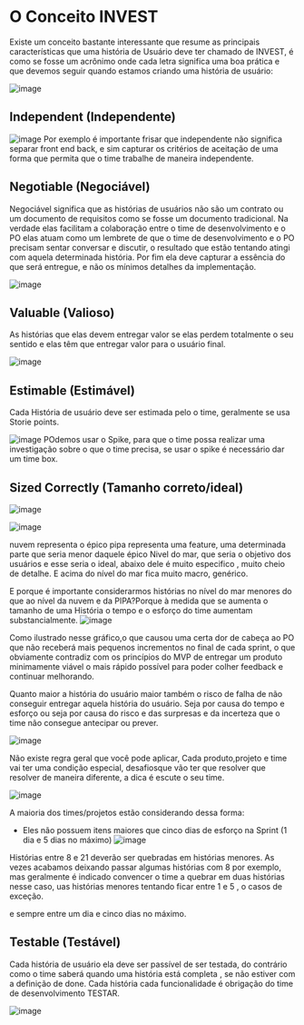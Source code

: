 # O Conceito INVEST

Existe um conceito bastante interessante que resume as principais características que uma história de Usuário deve ter chamado de INVEST, é como se fosse um acrônimo onde cada letra significa uma boa prática e que devemos seguir quando estamos criando uma história de usuário:

![image](https://user-images.githubusercontent.com/52088444/233702000-00414c8a-7bde-41be-8135-48eda2a090f3.png)


##  Independent (Independente)
![image](https://user-images.githubusercontent.com/52088444/233702219-90562019-bcec-41c2-844e-49900b7cfcf7.png)
Por exemplo é importante frisar que independente não significa separar front end back, e sim capturar os critérios de aceitação de uma forma que permita que o time trabalhe de maneira independente.

## Negotiable (Negociável)

Negociável significa que as histórias de usuários não são um contrato ou um documento de requisitos como se fosse um documento tradicional.
Na verdade elas facilitam a colaboração entre o time de desenvolvimento e o PO elas atuam como um lembrete de que o time de desenvolvimento e o PO precisam sentar conversar e discutir, o resultado que estão tentando atingi com aquela determinada história.
Por fim ela deve capturar a essência do que será entregue, e não os mínimos detalhes da implementação.

![image](https://user-images.githubusercontent.com/52088444/233702858-ad65489e-4b52-434c-9b10-a4a18265f29f.png)

## Valuable (Valioso)

As histórias que elas devem entregar valor se elas perdem totalmente o seu sentido e elas têm que entregar valor para o usuário final.

![image](https://user-images.githubusercontent.com/52088444/233703064-ed7a1a66-2601-4ce0-b3ff-28eb1c765745.png)

## Estimable (Estimável)

Cada História de usuário deve ser estimada pelo o time, geralmente se usa Storie points.

![image](https://user-images.githubusercontent.com/52088444/233703269-784e56ef-ab2e-47d0-9394-bb0a8f0c0e88.png)
POdemos usar o Spike, para que o time possa realizar uma investigação sobre o que o time precisa, se usar o spike é necessário dar um time box.

## Sized Correctly (Tamanho correto/ideal)

![image](https://user-images.githubusercontent.com/52088444/233703563-52f6c497-c865-416b-9d2b-25d2f4e792a2.png)

![image](https://user-images.githubusercontent.com/52088444/233703733-d4691449-4bee-42ed-a996-8a29aca38beb.png) 

nuvem representa o épico
pipa representa uma feature, uma determinada parte que seria menor daquele épico
Nivel do mar, que seria o objetivo dos usuários e esse seria o ideal, abaixo dele é muito especifico , muito cheio de detalhe. E acima do nível do mar fica muito macro, genérico.

E porque é importante considerarmos histórias no nível do mar menores do que ao nível da nuvem e da PIPA?Porque à medida que se aumenta o tamanho de uma História o tempo e o esforço do time aumentam substancialmente.
![image](https://user-images.githubusercontent.com/52088444/233704260-5e22bc85-6e6d-4854-b696-3ca6789e8777.png)

Como ilustrado nesse gráfico,o que causou uma certa dor de cabeça ao PO  que não receberá mais pequenos incrementos no final de cada sprint, o que obviamente contradiz com os princípios do MVP de entregar um produto minimamente viável o mais rápido possível para poder colher feedback e continuar melhorando.

Quanto maior a história do usuário maior também o risco de falha de não conseguir entregar aquela história do usuário. Seja por causa do tempo e esforço ou seja por causa do risco e das surpresas e da incerteza que o time não consegue antecipar ou prever.

![image](https://user-images.githubusercontent.com/52088444/233704665-810b0f7f-b361-4077-bd03-3391825da15d.png)

Não existe regra geral que você pode aplicar, Cada produto,projeto e time vai ter uma condição especial, desafiosque vão ter que resolver que resolver de maneira diferente, a dica é escute o seu time.

![image](https://user-images.githubusercontent.com/52088444/233705192-62bb6167-9025-427a-a375-babbe05e415a.png)

A maioria dos times/projetos estão considerando dessa forma:

- Eles não possuem itens maiores que cinco dias de esforço na Sprint (1 dia e 5 dias no máximo)
![image](https://user-images.githubusercontent.com/52088444/233705665-447c7374-1003-4709-a5c9-5849dc6a1d22.png)

Histórias entre 8 e 21 deverão ser quebradas em histórias menores. As vezes acabamos deixando passar algumas histórias com 8 por exemplo, mas geralmente é indicado convencer o time a quebrar em duas histórias nesse caso, uas histórias menores tentando ficar entre 1 e 5 , o casos de exceção.


e sempre entre um dia e cinco dias no máximo.

## Testable (Testável)

Cada história de usuário ela deve ser passível de ser testada, do contrário como o time saberá quando uma história está completa , se não estiver com a definição de done.
Cada história cada funcionalidade é obrigação do time de desenvolvimento TESTAR.

![image](https://user-images.githubusercontent.com/52088444/233706537-9d191eb8-6620-4840-86c4-52a664c8ab53.png)

